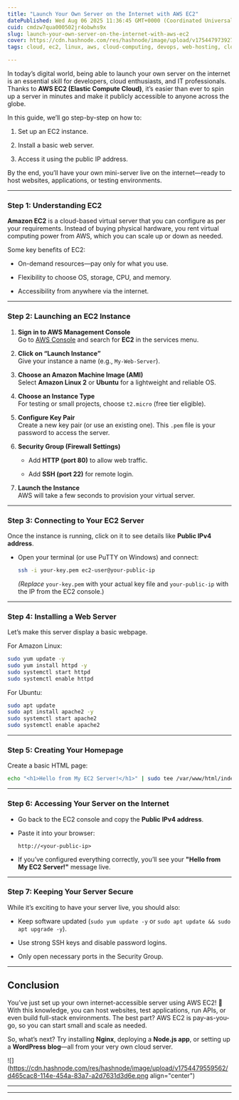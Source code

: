 ```yaml
---
title: "Launch Your Own Server on the Internet with AWS EC2"
datePublished: Wed Aug 06 2025 11:36:45 GMT+0000 (Coordinated Universal Time)
cuid: cmdzw7qua000502jr4obwhs9x
slug: launch-your-own-server-on-the-internet-with-aws-ec2
cover: https://cdn.hashnode.com/res/hashnode/image/upload/v1754479739276/71b66b30-062a-4fa4-8b95-2f1d38fd6a86.jpeg
tags: cloud, ec2, linux, aws, cloud-computing, devops, web-hosting, cloud-engineering, ec2-instance, serversetup

---
```


In today’s digital world, being able to launch your own server on the internet is an essential skill for developers, cloud enthusiasts, and IT professionals. Thanks to **AWS EC2 (Elastic Compute Cloud)**, it’s easier than ever to spin up a server in minutes and make it publicly accessible to anyone across the globe.

In this guide, we’ll go step-by-step on how to:

1. Set up an EC2 instance.
    
2. Install a basic web server.
    
3. Access it using the public IP address.
    

By the end, you’ll have your own mini-server live on the internet—ready to host websites, applications, or testing environments.

---

### **Step 1: Understanding EC2**

**Amazon EC2** is a cloud-based virtual server that you can configure as per your requirements. Instead of buying physical hardware, you rent virtual computing power from AWS, which you can scale up or down as needed.

Some key benefits of EC2:

* On-demand resources—pay only for what you use.
    
* Flexibility to choose OS, storage, CPU, and memory.
    
* Accessibility from anywhere via the internet.
    

---

### **Step 2: Launching an EC2 Instance**

1. **Sign in to AWS Management Console**  
    Go to [AWS Console](https://aws.amazon.com/console/) and search for **EC2** in the services menu.
    
2. **Click on “Launch Instance”**  
    Give your instance a name (e.g., `My-Web-Server`).
    
3. **Choose an Amazon Machine Image (AMI)**  
    Select **Amazon Linux 2** or **Ubuntu** for a lightweight and reliable OS.
    
4. **Choose an Instance Type**  
    For testing or small projects, choose `t2.micro` (free tier eligible).
    
5. **Configure Key Pair**  
    Create a new key pair (or use an existing one). This `.pem` file is your password to access the server.
    
6. **Security Group (Firewall Settings)**
    
    * Add **HTTP (port 80)** to allow web traffic.
        
    * Add **SSH (port 22)** for remote login.
        
7. **Launch the Instance**  
    AWS will take a few seconds to provision your virtual server.
    

---

### **Step 3: Connecting to Your EC2 Server**

Once the instance is running, click on it to see details like **Public IPv4 address**.

* Open your terminal (or use PuTTY on Windows) and connect:
    
    ```bash
    ssh -i your-key.pem ec2-user@your-public-ip
    ```
    
    *(Replace* `your-key.pem` with your actual key file and `your-public-ip` with the IP from the EC2 console.)
    

---

### **Step 4: Installing a Web Server**

Let’s make this server display a basic webpage.

For Amazon Linux:

```bash
sudo yum update -y
sudo yum install httpd -y
sudo systemctl start httpd
sudo systemctl enable httpd
```

For Ubuntu:

```bash
sudo apt update
sudo apt install apache2 -y
sudo systemctl start apache2
sudo systemctl enable apache2
```

---

### **Step 5: Creating Your Homepage**

Create a basic HTML page:

```bash
echo "<h1>Hello from My EC2 Server!</h1>" | sudo tee /var/www/html/index.html
```

---

### **Step 6: Accessing Your Server on the Internet**

* Go back to the EC2 console and copy the **Public IPv4 address**.
    
* Paste it into your browser:
    
    ```plaintext
    http://<your-public-ip>
    ```
    
* If you’ve configured everything correctly, you’ll see your **"Hello from My EC2 Server!"** message live.
    

---

### **Step 7: Keeping Your Server Secure**

While it’s exciting to have your server live, you should also:

* Keep software updated (`sudo yum update -y` or `sudo apt update && sudo apt upgrade -y`).
    
* Use strong SSH keys and disable password logins.
    
* Only open necessary ports in the Security Group.
    

---

## **Conclusion**

You’ve just set up your own internet-accessible server using AWS EC2! 🎉  
With this knowledge, you can host websites, test applications, run APIs, or even build full-stack environments. The best part? AWS EC2 is pay-as-you-go, so you can start small and scale as needed.

So, what’s next? Try installing **Nginx**, deploying a **Node.js app**, or setting up a **WordPress blog**—all from your very own cloud server.

![](https://cdn.hashnode.com/res/hashnode/image/upload/v1754479559562/d465cac8-114e-454a-83a7-a2d7631d3d6e.png align="center")

---

---